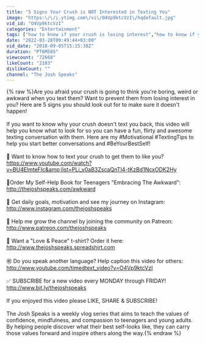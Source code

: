 ```yaml
---
title: "5 Signs Your Crush is NOT Interested in Texting You"
image: "https:\/\/i.ytimg.com\/vi\/O4Vp9ktcVzI\/hqdefault.jpg"
vid_id: "O4Vp9ktcVzI"
categories: "Entertainment"
tags: ["how to know if your crush is losing interest","how to know if your crush is interested in you","how to keep your crush texting you"]
date: "2022-03-28T09:49:44+03:00"
vid_date: "2018-09-05T15:15:38Z"
duration: "PT6M58S"
viewcount: "72668"
likeCount: "2103"
dislikeCount: ""
channel: "The Josh Speaks"
---
```

{% raw %}Are you afraid your crush is going to think you're boring, weird or awkward when you text them? Want to prevent them from losing interest in you? Here are 5 signs you should look out for to make sure it doesn't happen!<br /><br />If you want to know why your crush doesn't text you back, this video will help you know what to look for so you can have a fun, flirty and awesome texting conversation with them. Here are my #Motivational #TextingTips to help you start better conversations and #BeYourBestSelf!<br /><br />🔵 Want to know how to text your crush to get them to like you?<br /><a rel="nofollow" target="blank" href="https://www.youtube.com/watch?v=BU4ElmteFIc&amp;list=PLi_v0aB3ZscaQnTI4-tKzBd1NcxODK2Hy">https://www.youtube.com/watch?v=BU4ElmteFIc&amp;list=PLi_v0aB3ZscaQnTI4-tKzBd1NcxODK2Hy</a><br /><br />📘Order My Self-Help Book for Teenagers &quot;Embracing The Awkward&quot;:<br /><a rel="nofollow" target="blank" href="http://thejoshspeaks.com/awkward">http://thejoshspeaks.com/awkward</a><br /><br />💟 Get daily goals, motivation and see my journey on Instagram:<br /><a rel="nofollow" target="blank" href="http://www.instagram.com/thejoshspeaks">http://www.instagram.com/thejoshspeaks</a><br /><br />🔴 Help me grow the channel by joining the community on Patreon:<br /><a rel="nofollow" target="blank" href="http://www.patreon.com/thejoshspeaks">http://www.patreon.com/thejoshspeaks</a><br /><br />👕 Want a &quot;Love &amp; Peace&quot; t-shirt? Order it here:<br /><a rel="nofollow" target="blank" href="http://www.thejoshspeaks.spreadshirt.com">http://www.thejoshspeaks.spreadshirt.com</a><br /><br />㊗️ Do you speak another language? Help caption this video for others:<br /><a rel="nofollow" target="blank" href="http://www.youtube.com/timedtext_video?v=O4Vp9ktcVzI">http://www.youtube.com/timedtext_video?v=O4Vp9ktcVzI</a><br /><br />✅ SUBSCRIBE for a new video every MONDAY through FRIDAY!<br /><a rel="nofollow" target="blank" href="http://www.bit.ly/thejoshspeaks">http://www.bit.ly/thejoshspeaks</a><br /><br />If you enjoyed this video please LIKE, SHARE &amp; SUBSCRIBE!<br /><br />The Josh Speaks is a weekly vlog series that aims to teach the values of confidence, mindfulness, and compassion to teenagers and young adults. By helping people discover what their best self-looks like, they can carry those values forward and inspire others along the way.{% endraw %}
